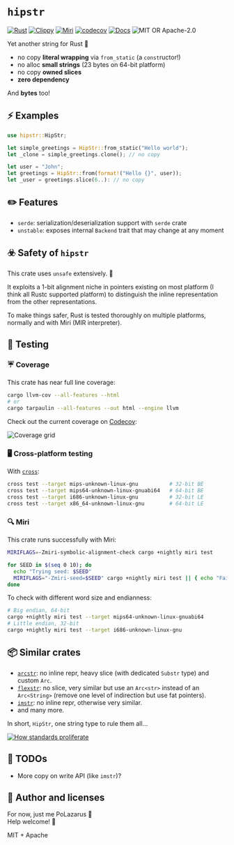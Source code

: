# `hipstr`

[![Rust](https://github.com/polazarus/hipstr/actions/workflows/basic.yml/badge.svg)](https://github.com/polazarus/hipstr/actions/workflows/basic.yml)
[![Clippy](https://github.com/polazarus/hipstr/actions/workflows/clippy.yml/badge.svg)](https://github.com/polazarus/hipstr/actions/workflows/clippy.yml)
[![Miri](https://github.com/polazarus/hipstr/actions/workflows/miri.yml/badge.svg)](https://github.com/polazarus/hipstr/actions/workflows/miri.yml)
[![codecov](https://codecov.io/gh/polazarus/hipstr/branch/main/graph/badge.svg?token=Z7YUHB4YUD)](https://codecov.io/gh/polazarus/hipstr)
[![Docs](https://img.shields.io/docsrs/hipstr)](https://docs.rs/hipstr)
![MIT OR Apache-2.0](https://img.shields.io/crates/l/hipstr)

Yet another string for Rust 🦀

* no copy **literal wrapping** via `from_static` (a `const`ructor!)
* no alloc **small strings** (23 bytes on 64-bit platform)
* no copy **owned slices**
* **zero dependency**

And **bytes** too!

## ⚡ Examples

```rust
use hipstr::HipStr;

let simple_greetings = HipStr::from_static("Hello world");
let _clone = simple_greetings.clone(); // no copy

let user = "John";
let greetings = HipStr::from(format!("Hello {}", user));
let _user = greetings.slice(6..): // no copy
```

## ✏️ Features

* `serde`: serialization/deserialization support with `serde` crate
* `unstable`: exposes internal `Backend` trait that may change at any moment

## ☣️ Safety of `hipstr`

This crate uses `unsafe` extensively. 🤷

It exploits a 1-bit alignment niche in pointers existing on most platform
(I think all Rustc supported platform) to distinguish the inline representation
from the other representations.

To make things safer, Rust is tested thoroughly on multiple platforms, normally
and with Miri (MIR interpreter).

## 🧪 Testing

### ☔ Coverage

This crate has near full line coverage:

```bash
cargo llvm-cov --all-features --html
# or
cargo tarpaulin --all-features --out html --engine llvm
```

Check out the current coverage on [Codecov](https://app.codecov.io/gh/polazarus/hipstr):

![Coverage grid](https://codecov.io/gh/polazarus/hipstr/branch/main/graphs/tree.svg?token=Z7YUHB4YUD)

### 🖥️ Cross-platform testing

With [`cross`](https://github.com/cross-rs/cross):

```bash
cross test --target mips-unknown-linux-gnu          # 32-bit BE
cross test --target mips64-unknown-linux-gnuabi64   # 64-bit BE
cross test --target i686-unknown-linux-gnu          # 32-bit LE
cross test --target x86_64-unknown-linux-gnu        # 64-bit LE
```

### 🔍 Miri

This crate runs successfully with Miri:

```bash
MIRIFLAGS=-Zmiri-symbolic-alignment-check cargo +nightly miri test

for SEED in $(seq 0 10); do
  echo "Trying seed: $SEED"
  MIRIFLAGS="-Zmiri-seed=$SEED" cargo +nightly miri test || { echo "Failing seed: $SEED"; break; };
done
```

To check with different word size and endianness:

```bash
# Big endian, 64-bit
cargo +nightly miri test --target mips64-unknown-linux-gnuabi64
# Little endian, 32-bit
cargo +nightly miri test --target i686-unknown-linux-gnu
```

## 📦 Similar crates

* [`arcstr`](https://github.com/thomcc/arcstr): no inline repr, heavy slice (with dedicated `Substr` type) and custom `Arc`.
* [`flexstr`](https://github.com/nu11ptr/flexstr): no slice, very similar but use an `Arc<str>` instead of an `Arc<String>` (remove one level of indirection but use fat pointers).
* [`imstr`](https://github.com/xfbs/imstr): no inline repr, otherwise very similar.
* and many more.

In short, `HipStr`, one string type to rule them all…

[![How standards proliferate](https://imgs.xkcd.com/comics/standards.png)](https://xkcd.com/927/)

## 🚀 TODOs

* More copy on write API (like `imstr`)?

## 📖 Author and licenses

For now, just me PoLazarus 👻 \
Help welcome! 🚨

MIT + Apache

